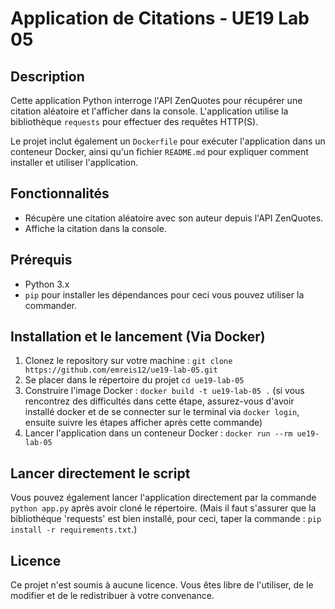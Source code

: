# Application de Citations - UE19 Lab 05

## Description
Cette application Python interroge l'API ZenQuotes pour récupérer une citation aléatoire et l'afficher dans la console. L'application utilise la bibliothèque `requests` pour effectuer des requêtes HTTP(S).

Le projet inclut également un `Dockerfile` pour exécuter l'application dans un conteneur Docker, ainsi qu'un fichier `README.md` pour expliquer comment installer et utiliser l'application.

## Fonctionnalités
- Récupère une citation aléatoire avec son auteur depuis l'API ZenQuotes.
- Affiche la citation dans la console.

## Prérequis
- Python 3.x
- `pip` pour installer les dépendances pour ceci vous pouvez utiliser la commander.

## Installation et le lancement (Via Docker)

1. Clonez le repository sur votre machine : ```git clone https://github.com/emreis12/ue19-lab-05.git ```
2. Se placer dans le répertoire du projet ```cd ue19-lab-05```
3. Construire l'image Docker : ```docker build -t ue19-lab-05 .``` (si vous rencontrez des difficultés dans cette étape, assurez-vous d'avoir installé docker et de se connecter sur le terminal via ```docker login```, ensuite suivre les étapes afficher après cette commande)
4. Lancer l'application dans un conteneur Docker : ```docker run --rm ue19-lab-05```

## Lancer directement le script

Vous pouvez également lancer l'application directement par la commande ```python app.py``` après avoir cloné le répertoire. (Mais il faut s'assurer que la bibliothéque 'requests' est bien installé, pour ceci, taper la commande : ```pip install -r requirements.txt```.)



## Licence
Ce projet n'est soumis à aucune licence. Vous êtes libre de l'utiliser, de le modifier et de le redistribuer à votre convenance.
